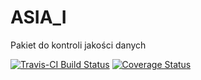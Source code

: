 # ASIA_I
Pakiet do kontroli jakości danych

[![Travis-CI Build Status](https://travis-ci.org/ZajacT/ASIA1.png?branch=master)](https://travis-ci.org/ZajacT/ASIA1)
[![Coverage Status](https://coveralls.io/repos/ZajacT/ASIA1/badge.svg?branch=master&service=github)](https://coveralls.io/github/ZajacT/ASIA1?branch=master)